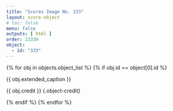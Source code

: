 ```yaml
---
title: "Scores Image No. 333"
layout: score-object
# toc: false
menu: false
outputs: [ html ]
order: 13330
object:
  - id: "333"
---
```


{% for obj in objects.object_list %}
{% if obj.id == object[0].id %}

{{ obj.extended_caption }}

{{ obj.credit }} {.object-credit}

{% endif %}
{% endfor %}
